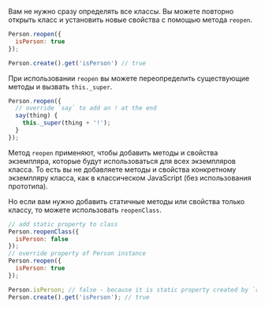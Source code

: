 Вам не нужно сразу определять все классы. Вы можете повторно открыть класс и установить новые свойства с помощью метода `reopen`.

```javascript
Person.reopen({
  isPerson: true
});

Person.create().get('isPerson') // true
```

При использовании `reopen` вы можете переопределить существующие методы и вызвать `this._super`.

```javascript
Person.reopen({
  // override `say` to add an ! at the end
  say(thing) {
    this._super(thing + '!');
  }
});
```

Метод `reopen` применяют, чтобы добавить методы и свойства экземпляра, которые будут использоваться для всех экземпляров класса. То есть вы не добавляете методы и свойства конкретному экземпляру класса, как в классическом JavaScript (без использования прототипа).

Но если вам нужно добавить статичные методы или свойства только классу, то можете использовать `reopenClass`.

```javascript
// add static property to class
Person.reopenClass({
  isPerson: false
});
// override property of Person instance
Person.reopen({
  isPerson: true
});

Person.isPerson; // false - because it is static property created by `reopenClass`
Person.create().get('isPerson'); // true
```